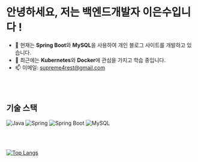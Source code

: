# 안녕하세요, 저는 백엔드개발자 이은수입니다 !
- 🔭 현재는 **Spring Boot**와 **MySQL**을 사용하여 개인 블로그 사이트를 개발하고 있습니다.
- 🌱 최근에는 **Kubernetes**와 **Docker**에 관심을 가지고 학습 중입니다.
- 📫 이메일: supreme4rest@gmail.com

<br><br>

## 기술 스택
![Java](https://img.shields.io/badge/Java-007396?style=for-the-badge&logo=java&logoColor=white)
![Spring](https://img.shields.io/badge/-Spring-6DB33F?style=for-the-badge&logo=Spring&logoColor=white)
![Spring Boot](https://img.shields.io/badge/Spring%20Boot-6DB33F?style=for-the-badge&logo=spring-boot&logoColor=white)
![MySQL](https://img.shields.io/badge/MySQL-4479A1?style=for-the-badge&logo=mysql&logoColor=white)

<br><br>

[![Top Langs](https://github-readme-stats.vercel.app/api/top-langs/?username=supreme4rest)](https://github.com/supreme4rest/github-readme-stats)


